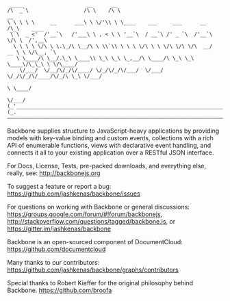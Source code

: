      ____                     __      __
    /\  _`\                  /\ \    /\ \                                   __
    \ \ \ \ \     __      ___\ \ \/'\\ \ \____    ___     ___      __      /\_\    ____
     \ \  _ <'  /'__`\   /'___\ \ , < \ \ '__`\  / __`\ /' _ `\  /'__`\    \/\ \  /',__\
      \ \ \ \ \/\ \ \.\_/\ \__/\ \ \\`\\ \ \ \ \/\ \ \ \/\ \/\ \/\  __/  __ \ \ \/\__, `\
       \ \____/\ \__/.\_\ \____\\ \_\ \_\ \_,__/\ \____/\ \_\ \_\ \____\/\_\_\ \ \/\____/
        \/___/  \/__/\/_/\/____/ \/_/\/_/\/___/  \/___/  \/_/\/_/\/____/\/_/\ \_\ \/___/
                                                                           \ \____/
                                                                            \/___/
    (_'_______________________________________________________________________________'_)
    (_.———————————————————————————————————————————————————————————————————————————————._)


Backbone supplies structure to JavaScript-heavy applications by providing models with key-value binding and custom events, collections with a rich API of enumerable functions, views with declarative event handling, and connects it all to your existing application over a RESTful JSON interface.

For Docs, License, Tests, pre-packed downloads, and everything else, really, see:
http://backbonejs.org

To suggest a feature or report a bug:
https://github.com/jashkenas/backbone/issues

For questions on working with Backbone or general discussions:
https://groups.google.com/forum/#!forum/backbonejs,
http://stackoverflow.com/questions/tagged/backbone.js, or
https://gitter.im/jashkenas/backbone

Backbone is an open-sourced component of DocumentCloud:
https://github.com/documentcloud

Many thanks to our contributors:
https://github.com/jashkenas/backbone/graphs/contributors

Special thanks to Robert Kieffer for the original philosophy behind Backbone.
https://github.com/broofa
